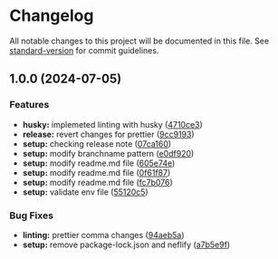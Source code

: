 # Changelog

All notable changes to this project will be documented in this file. See [standard-version](https://github.com/conventional-changelog/standard-version) for commit guidelines.

## 1.0.0 (2024-07-05)

### Features

- **husky:** implemeted linting with husky ([4710ce3](https://github.com/rinku-samanta-ts/ts-fe-boilerplate/commit/4710ce34511f8c26a9a7906c8e5e6bb9f1773d6f))
- **release:** revert changes for prettier ([9cc9193](https://github.com/rinku-samanta-ts/ts-fe-boilerplate/commit/9cc9193dcf3ba0370bec6a1764b4bc840a063158))
- **setup:** checking release note ([07ca160](https://github.com/rinku-samanta-ts/ts-fe-boilerplate/commit/07ca16071c39cb38694d098d60e2072c69c560f7))
- **setup:** modify branchname pattern ([e0df920](https://github.com/rinku-samanta-ts/ts-fe-boilerplate/commit/e0df920d3ab7d9c512a29f244379c4cbe93da268))
- **setup:** modify readme.md file ([605e74e](https://github.com/rinku-samanta-ts/ts-fe-boilerplate/commit/605e74e683f689367f3fbf5842c2a17279158213))
- **setup:** modify readme.md file ([0f61f87](https://github.com/rinku-samanta-ts/ts-fe-boilerplate/commit/0f61f87e6f521f48d2899cfe852cd72a0718dad0))
- **setup:** modify readme.md file ([fc7b076](https://github.com/rinku-samanta-ts/ts-fe-boilerplate/commit/fc7b076d975a5a4d6bc044a481e9a737e7d1fb09))
- **setup:** validate env file ([55120c5](https://github.com/rinku-samanta-ts/ts-fe-boilerplate/commit/55120c5f0bec9f42a931cbefad4dcd39ba499f45))

### Bug Fixes

- **linting:** prettier comma changes ([94aeb5a](https://github.com/rinku-samanta-ts/ts-fe-boilerplate/commit/94aeb5ad17d069c3ca0a75c0ad0642df92c12ba4))
- **setup:** remove package-lock.json and neflify ([a7b5e9f](https://github.com/rinku-samanta-ts/ts-fe-boilerplate/commit/a7b5e9ff310b0eb089a3d28ef2623ad15af9fe9b))
